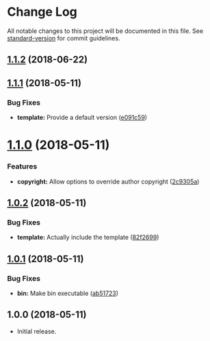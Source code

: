 # Change Log

All notable changes to this project will be documented in this file. See [standard-version](https://github.com/conventional-changelog/standard-version) for commit guidelines.

<a name="1.1.2"></a>
## [1.1.2](https://github.com/iarna/iarna-create/compare/v1.1.1...v1.1.2) (2018-06-22)



<a name="1.1.1"></a>
## [1.1.1](https://github.com/iarna/iarna-create/compare/v1.1.0...v1.1.1) (2018-05-11)


### Bug Fixes

* **template:** Provide a default version ([e091c59](https://github.com/iarna/iarna-create/commit/e091c59))



<a name="1.1.0"></a>
# [1.1.0](https://github.com/iarna/iarna-create/compare/v1.0.2...v1.1.0) (2018-05-11)


### Features

* **copyright:** Allow options to override author copyright ([2c9305a](https://github.com/iarna/iarna-create/commit/2c9305a))



<a name="1.0.2"></a>
## [1.0.2](https://github.com/iarna/iarna-create/compare/v1.0.1...v1.0.2) (2018-05-11)


### Bug Fixes

* **template:** Actually include the template ([82f2699](https://github.com/iarna/iarna-create/commit/82f2699))



<a name="1.0.1"></a>
## [1.0.1](https://github.com/iarna/iarna-create/compare/v1.0.0...v1.0.1) (2018-05-11)


### Bug Fixes

* **bin:** Make bin executable ([ab51723](https://github.com/iarna/iarna-create/commit/ab51723))



<a name="1.0.1"></a>
## 1.0.0 (2018-05-11)

* Initial release.